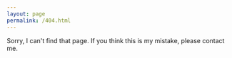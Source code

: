 ```yaml
---
layout: page
permalink: /404.html
---
```



Sorry, I can't find that page. If you think this is my mistake, please contact me.
